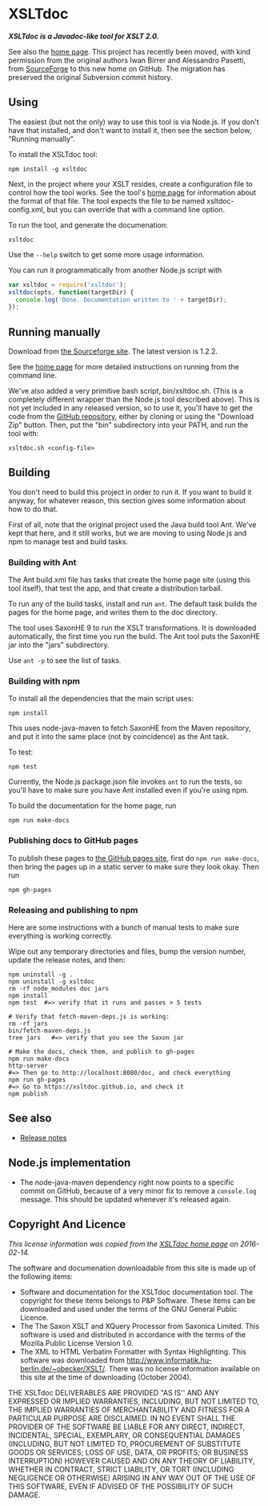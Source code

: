 # XSLTdoc

***XSLTdoc is a Javadoc-like tool for XSLT 2.0.***

See also the [home page](http://xsltdoc.github.io/). This project has recently 
been moved, with kind permission from the original authors Iwan Birrer and 
Alessandro Pasetti, from 
[SourceForge](https://sourceforge.net/projects/xsltdoc/) to this new home on 
GitHub. The migration has preserved the original Subversion commit history.


## Using 

The easiest (but not the only) way to use this tool is via Node.js.
If you don't have that installed, and don't want to install it, then
see the section below, "Running manually".

To install the XSLTdoc tool:

```
npm install -g xsltdoc
```

Next, in the project where your XSLT resides, create a configuration file
to control how the tool works. See the tool's [home 
page](http://xsltdoc.github.io/) for information about the format of that file.
The tool expects the file to be named xsltdoc-config.xml, but you can override
that with a command line option.

To run the tool, and generate the documenation:

```
xsltdoc
```

Use the `--help` switch to get some more usage information.

You can run it programmatically from another Node.js script with

```javascript
var xsltdoc = require('xsltdoc');
xsltdoc(opts, function(targetDir) {
  console.log('Done. Documentation written to ' + targetDir);
});
```


## Running manually

Download from [the Sourceforge
site](https://sourceforge.net/projects/xsltdoc/files/xsltdoc/). The latest
version is 1.2.2.

See the [home page](http://xsltdoc.github.io/) for more
detailed instructions on running from the command line.

We've also added a very primitive bash script, bin/xsltdoc.sh. (This is a
completely different wrapper than the Node.js tool described above). This is not
yet included in any released version, so to use it, you'll have to get the code 
from the [GitHub repository](https://github.com/XSLTdoc/XSLTdoc/), either by 
cloning or using the "Download Zip" button. Then,
put the "bin" subdirectory into your PATH, and run the tool with:

```
xsltdoc.sh <config-file>
```


## Building

You don't need to build this project in order to run it. If you want to build
it anyway, for whatever reason, this section gives some information about how
to do that.

First of all, note that the original project used the Java build tool Ant.
We've kept that here, and it still works, but we are moving to using Node.js
and npm to manage test and build tasks.

### Building with Ant

The Ant build.xml file has tasks that
create the home page site (using this tool itself), that test the app, and
that create a distribution tarball.

To run any of the build tasks, install and run `ant`. The default task builds 
the pages for the home page, and writes them to the doc directory.

The tool uses SaxonHE 9 to run the XSLT transformations. It is downloaded
automatically, the first time you run the build. The Ant tool puts the
SaxonHE jar into the "jars" subdirectory.

Use `ant -p` to see the list of tasks.


### Building with npm

To install all the dependencies that the main script uses:

```
npm install
```

This uses node-java-maven to fetch SaxonHE from the Maven repository, and
put it into the same place (not by coincidence) as the Ant task.

To test:

```
npm test
```

Currently, the Node.js package.json file invokes `ant` to run the tests, so
you'll have to make sure you have Ant installed even if you're using npm.

To build the documentation for the home page, run

```
npm run make-docs
```

### Publishing docs to GitHub pages

To publish these pages to [the GitHub pages 
site](http://xsltdoc.github.io), first do `npm run make-docs`, then bring the
pages up in a static server to make sure they look okay. Then run

```
npm gh-pages
```

### Releasing and publishing to npm

Here are some instructions with a bunch of manual tests to make sure everything
is working correctly.

Wipe out any temporary directories and files, bump the version number, 
update the release notes, and then:

```
npm uninstall -g .
npm uninstall -g xsltdoc
rm -rf node_modules doc jars
npm install
npm test  #=> verify that it runs and passes > 5 tests

# Verify that fetch-maven-deps.js is working:
rm -rf jars
bin/fetch-maven-deps.js
tree jars   #=> verify that you see the Saxon jar

# Make the docs, check them, and publish to gh-pages
npm run make-docs
http-server
#=> Then go to http://localhost:8080/doc, and check everything
npm run gh-pages
#=> Go to https://xsltdoc.github.io, and check it
npm publish
```


## See also 

* [Release notes](release-notes.md)


## Node.js implementation

* The node-java-maven dependency right now points to a specific commit on
  GitHub, because of a very minor
  fix to remove a `console.log` message. This should be updated whenever 
  it's released again.

## Copyright And Licence

*This license information was copied from the [XSLTdoc home
page](http://www.pnp-software.com/XSLTdoc/#CopyrightAndLicence) on
2016-02-14.*

The software and documenation downloadable from this site is made up of the 
following items:

* Software and documentation for the XSLTdoc documentation tool. The copyright 
  for these items belongs to P&P Software. These items can be downloaded and 
  used under the terms of the GNU General Public Licence.
* The The Saxon XSLT and XQuery Processor from Saxonica Limited. This software 
  is used and distributed in accordance with the terms of the Mozilla Public 
  License Version 1.0.
* The XML to HTML Verbatim Formatter with Syntax Highlighting. This software 
  was downloaded from http://www.informatik.hu-berlin.de/~obecker/XSLT/. There 
  was no license information available on this site at the time of downloading 
  (October 2004).

THE XSLTdoc DELIVERABLES ARE PROVIDED "AS IS'' AND ANY EXPRESSED OR IMPLIED 
WARRANTIES, INCLUDING, BUT NOT LIMITED TO, THE IMPLIED WARRANTIES OF 
MERCHANTABILITY AND FITNESS FOR A PARTICULAR PURPOSE ARE DISCLAIMED. IN NO 
EVENT SHALL THE PROVIDER OF THE SOFTWARE BE LIABLE FOR ANY DIRECT, INDIRECT, 
INCIDENTAL, SPECIAL, EXEMPLARY, OR CONSEQUENTIAL DAMAGES (INCLUDING, BUT NOT 
LIMITED TO, PROCUREMENT OF SUBSTITUTE GOODS OR SERVICES; LOSS OF USE, DATA, OR 
PROFITS; OR BUSINESS INTERRUPTION) HOWEVER CAUSED AND ON ANY THEORY OF 
LIABILITY, WHETHER IN CONTRACT, STRICT LIABILITY, OR TORT (INCLUDING NEGLIGENCE 
OR OTHERWISE) ARISING IN ANY WAY OUT OF THE USE OF THIS SOFTWARE, EVEN IF 
ADVISED OF THE POSSIBILITY OF SUCH DAMAGE.

